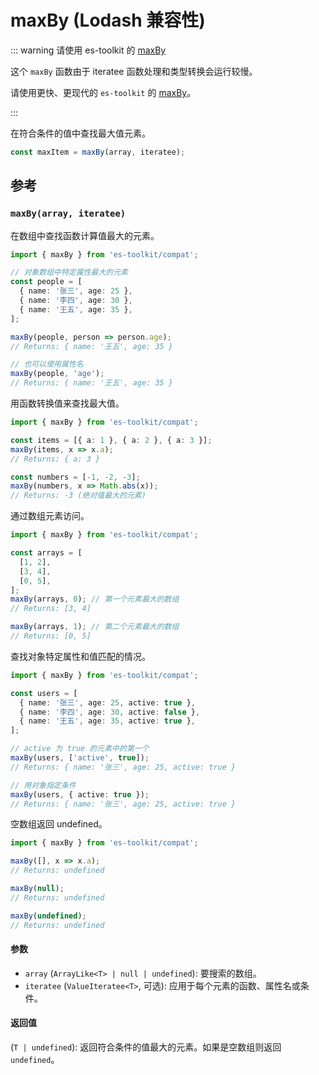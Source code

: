 # maxBy (Lodash 兼容性)

::: warning 请使用 es-toolkit 的 [maxBy](../../array/maxBy.md)

这个 `maxBy` 函数由于 iteratee 函数处理和类型转换会运行较慢。

请使用更快、更现代的 `es-toolkit` 的 [maxBy](../../array/maxBy.md)。

:::

在符合条件的值中查找最大值元素。

```typescript
const maxItem = maxBy(array, iteratee);
```

## 参考

### `maxBy(array, iteratee)`

在数组中查找函数计算值最大的元素。

```typescript
import { maxBy } from 'es-toolkit/compat';

// 对象数组中特定属性最大的元素
const people = [
  { name: '张三', age: 25 },
  { name: '李四', age: 30 },
  { name: '王五', age: 35 },
];

maxBy(people, person => person.age);
// Returns: { name: '王五', age: 35 }

// 也可以使用属性名
maxBy(people, 'age');
// Returns: { name: '王五', age: 35 }
```

用函数转换值来查找最大值。

```typescript
import { maxBy } from 'es-toolkit/compat';

const items = [{ a: 1 }, { a: 2 }, { a: 3 }];
maxBy(items, x => x.a);
// Returns: { a: 3 }

const numbers = [-1, -2, -3];
maxBy(numbers, x => Math.abs(x));
// Returns: -3 (绝对值最大的元素)
```

通过数组元素访问。

```typescript
import { maxBy } from 'es-toolkit/compat';

const arrays = [
  [1, 2],
  [3, 4],
  [0, 5],
];
maxBy(arrays, 0); // 第一个元素最大的数组
// Returns: [3, 4]

maxBy(arrays, 1); // 第二个元素最大的数组
// Returns: [0, 5]
```

查找对象特定属性和值匹配的情况。

```typescript
import { maxBy } from 'es-toolkit/compat';

const users = [
  { name: '张三', age: 25, active: true },
  { name: '李四', age: 30, active: false },
  { name: '王五', age: 35, active: true },
];

// active 为 true 的元素中的第一个
maxBy(users, ['active', true]);
// Returns: { name: '张三', age: 25, active: true }

// 用对象指定条件
maxBy(users, { active: true });
// Returns: { name: '张三', age: 25, active: true }
```

空数组返回 undefined。

```typescript
import { maxBy } from 'es-toolkit/compat';

maxBy([], x => x.a);
// Returns: undefined

maxBy(null);
// Returns: undefined

maxBy(undefined);
// Returns: undefined
```

#### 参数

- `array` (`ArrayLike<T> | null | undefined`): 要搜索的数组。
- `iteratee` (`ValueIteratee<T>`, 可选): 应用于每个元素的函数、属性名或条件。

#### 返回值

(`T | undefined`): 返回符合条件的值最大的元素。如果是空数组则返回 `undefined`。